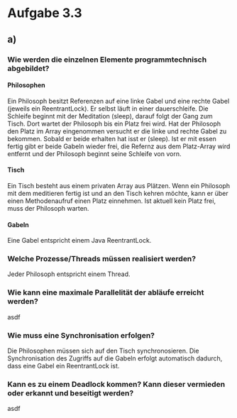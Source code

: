 # Aufgabe 3.3

## a)

### Wie werden die einzelnen Elemente programmtechnisch abgebildet?

#### Philosophen

Ein Philosoph besitzt Referenzen auf eine linke Gabel und eine rechte Gabel (jeweils ein ReentrantLock). Er selbst läuft in einer dauerschleife. Die Schleife beginnt mit der Meditation (sleep), darauf folgt der Gang zum Tisch. Dort wartet der Philosoph bis ein Platz frei wird. Hat der Philosoph den Platz im Array eingenommen versucht er die linke und rechte Gabel zu bekommen. Sobald er beide erhalten hat isst er (sleep). Ist er mit essen fertig gibt er beide Gabeln wieder frei, die Refernz aus dem Platz-Array wird entfernt und der Philosoph beginnt seine Schleife von vorn.

#### Tisch

Ein Tisch besteht aus einem privaten Array aus Plätzen. Wenn ein Philosoph mit dem meditieren fertig ist und an den Tisch kehren möchte, kann er über einen Methodenaufruf einen Platz einnehmen. Ist aktuell kein Platz frei, muss der Philosoph warten.

#### Gabeln

Eine Gabel entspricht einem Java ReentrantLock.

### Welche Prozesse/Threads müssen realisiert werden?

Jeder Philosoph entspricht einem Thread.

### Wie kann eine maximale Parallelität der abläufe erreicht werden?

asdf

### Wie muss eine Synchronisation erfolgen?

Die Philosophen müssen sich auf den Tisch synchronosieren. Die Synchronisation des Zugriffs auf die Gabeln erfolgt automatisch dadurch, dass eine Gabel ein ReentrantLock ist.

### Kann es zu einem Deadlock kommen? Kann dieser vermieden oder erkannt und beseitigt werden?

asdf